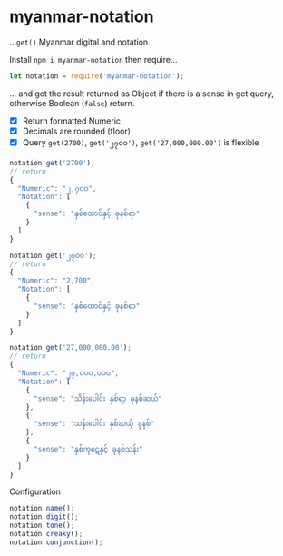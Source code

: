 # myanmar-notation
...`get()` Myanmar digital and notation

Install `npm i myanmar-notation` then require...


```js
let notation = require('myanmar-notation');
```
... and get the result returned as Object if there is a sense in get query, otherwise Boolean (`false`) return.

- [x] Return formatted Numeric
- [x] Decimals are rounded (floor)
- [x] Query `get(2700)`, `get('၂၇ဝဝ')`, `get('27,000,000.00')` is flexible

```js
notation.get('2700');
// return
{
  "Numeric": "၂,၇ဝဝ",
  "Notation": [
    {
      "sense": "နှစ်ထောင်နှင့် ခုနစ်ရာ"
    }
  ]
}

notation.get('၂၇ဝဝ');
// return
{
  "Numeric": "2,700",
  "Notation": [
    {
      "sense": "နှစ်ထောင်နှင့် ခုနစ်ရာ"
    }
  ]
}

notation.get('27,000,000.00');
// return
{
  "Numeric": "၂၇,ဝဝဝ,ဝဝဝ",
  "Notation": [
    {
      "sense": "သိန်းပေါင်း နှစ်ရာ့ ခုနစ်ဆယ်"
    },
    {
      "sense": "သန်းပေါင်း နှစ်ဆယ့် ခုနစ်"
    },
    {
      "sense": "နှစ်ကု​ဋေ​နှင့် ခုနစ်သန်း"
    }
  ]
}
```
Configuration
```js
notation.name();
notation.digit();
notation.tone();
notation.creaky();
notation.conjunction();
```
